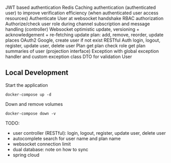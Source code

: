JWT based authentication
    Redis Caching authentication (authenticated user) to improve verification efficiency (when authenticated user access resources)
    Authenticate User at websocket handshake
RBAC authorization
    Authorize/check user role during channel subscription and message handling (controller)
Websocket
    optimistic update, versioning + acknowledgement + re-fetching
    update plan: add, remove, reorder, update places
OAuth2
    Google, create user if not exist
RESTful
    Auth
        login, logout, register, update user, delete user
    Plan
        get plan
        check role
        get plan summaries of user (projection interface)
Exception with global exception handler and custom exception class
DTO for validation
    User

## Local Development
Start the application
```
docker-compose up -d
```

Down and remove volumes
```
docker-compose down -v
```

TODO:
- user controller (RESTful): login, logout, register, update user, delete user
- autocomplete search for user name and plan name
- websocket connection limit
- dual database: note on how to sync
- spring cloud
